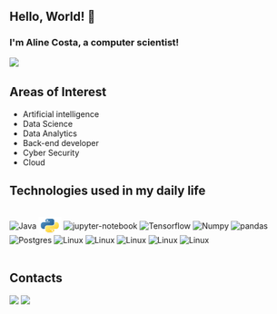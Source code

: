 ## Hello, World! 👋

### I'm Aline Costa, a computer scientist! 
<img src="https://emojipedia-us.s3.amazonaws.com/source/skype/289/woman-student_1f469-200d-1f393.png" />

## Areas of Interest 
<ul>
  <li>Artificial intelligence</li>
  <li>Data Science</li>
  <li>Data Analytics</li>
  <li>Back-end developer</li>
  <li>Cyber Security</li>
  <li>Cloud</li>
</ul>

## Technologies used in my daily life
<div style="display: inline_block"><br>
  <img align="center" alt="Java" height="30" width="40" src="https://cdn.jsdelivr.net/gh/devicons/devicon/icons/java/java-original.svg">
  <img align="center" alt="Python" height="30" width="40" src="https://raw.githubusercontent.com/devicons/devicon/master/icons/python/python-original.svg">
  <img align="center" alt="jupyter-notebook" height="30" width="40"src="https://cdn.jsdelivr.net/gh/devicons/devicon/icons/jupyter/jupyter-original-wordmark.svg">
  <img align="center" alt="Tensorflow" height="30" width="40" src="https://cdn.jsdelivr.net/gh/devicons/devicon/icons/tensorflow/tensorflow-original.svg">
  <img align="center" alt="Numpy" height="30" width="40" src="https://cdn.jsdelivr.net/gh/devicons/devicon/icons/numpy/numpy-original.svg">
  <img align="center" alt="pandas" height="30" width="40"src="https://cdn.jsdelivr.net/gh/devicons/devicon/icons/pandas/pandas-original.svg" />
  <img align="center" alt="Postgres" height="30" width="40" src="https://cdn.jsdelivr.net/gh/devicons/devicon/icons/postgresql/postgresql-original.svg">
  <img align="center" alt="Linux" height="30" width="40" src="https://cdn.jsdelivr.net/gh/devicons/devicon/icons/linux/linux-original.svg" />
  <img align="center" alt="Linux" height="30" width="50" src="https://img.shields.io/badge/GIT-E44C30?style=for-the-badge&logo=git&logoColor=white"/>
  <img align="center" alt="Linux" height="30" width="50" src="https://img.shields.io/badge/Overleaf-47A141?style=for-the-badge&logo=Overleaf&logoColor=white"/>
  <img align="center" alt="Linux" height="30" width="50" src="https://img.shields.io/badge/Trello-0052CC?style=for-the-badge&logo=trello&logoColor=white" />
  <img align="center" alt="Linux" height="30" width="50" src="https://img.shields.io/badge/Colab-F9AB00?style=for-the-badge&logo=googlecolab&color=525252" />
</div>
<br/>
 
## Contacts

<div> 
  <a href = "mailto:alinecosta.bcc@gmail.com"><img src="https://img.shields.io/badge/-Gmail-%23333?style=for-the-badge&logo=gmail&logoColor=white" target="_blank"></a>
  <a href="https://www.linkedin.com/in/aline-costa-3b2956185/" target="_blank"><img src="https://img.shields.io/badge/-LinkedIn-%230077B5?style=for-the-badge&logo=linkedin&logoColor=white" target="_blank"></a> 
</div>
  
